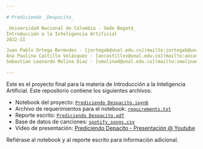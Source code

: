 ```yaml
---

# Prediciendo _Despacito_

_Universidad Nacional de Colombia - Sede Bogotá_  
Introducción a la Inteligencia Artificial  
2022-II

Juan Pablo Ortega Bermudez - [jortegab@unal.edu.co](mailto:jortegab@unal.edu.co)  
Ana Paulina Castillo Velásquez - [ancastillov@unal.edu.co](mailto:ancastillov@unal.edu.co)   
Sebastian Leonardo Molina Diaz - [smolinad@unal.edu.co](mailto:smolinad@unal.edu.co)   

---
```


Este es el proyecto final para la materia de Introducción a la Inteligencia Artificial. Este repositorio contiene los siguientes archivos:
 - Notebook del proyecto: [`Prediciendo Despacito.ipynb`](https://github.com/smolinad/ProyectoFinalIA/blob/main/Prediciendo%20Despacito.ipynb)
 - Archivo de requerimientos para el notebook: [`requirements.txt`](https://github.com/smolinad/ProyectoFinalIA/blob/main/requirements.txt)
 - Reporte escrito: [`Prediciendo Despacito.pdf`](https://github.com/smolinad/ProyectoFinalIA/blob/main/Prediciendo%20Despacito.pdf)
 - Base de datos de canciones: [`spotify_songs.csv`](https://github.com/smolinad/ProyectoFinalIA/blob/main/spotify_songs.csv)
 - Video de presentación: [Prediciendo Depacito - Presentación @ Youtube]()
 
 Refiérase al notebook y al reporte escrito para información adicional.
